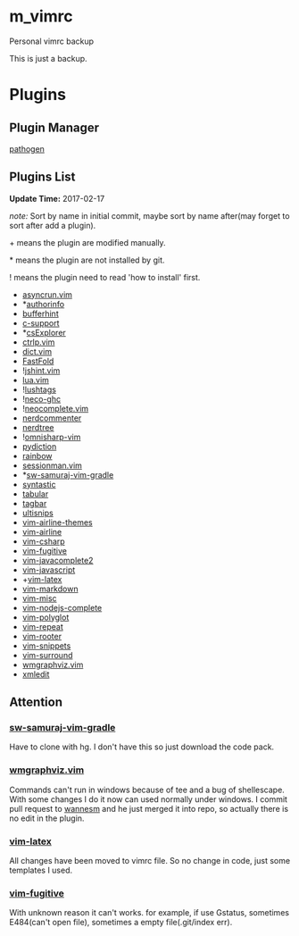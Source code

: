 # m_vimrc #

Personal vimrc backup

This is just a backup.

# Plugins #

## Plugin Manager ##

[pathogen](https://github.com/tpope/vim-pathogen)

## Plugins List ##

**Update Time:** 2017-02-17

*note:* Sort by name in initial commit,
maybe sort by name after(may forget to sort after add a plugin).

\+ means the plugin are modified manually.

\* means the plugin are not installed by git.

\! means the plugin need to read 'how to install' first.

* [asyncrun.vim](https://github.com/skywind3000/asyncrun.vim.git)
* \*[authorinfo](https://github.com/dantezhu/authorinfo.git)
* [bufferhint](https://github.com/bsdelf/bufferhint.git)
* [c-support](https://github.com/WolfgangMehner/c-support.git)
* \*[csExplorer](https://github.com/scwbin/csExplorer)
* [ctrlp.vim](https://github.com/ctrlpvim/ctrlp.vim)
* [dict.vim](https://github.com/iamcco/dict.vim.git)
* [FastFold](https://github.com/Konfekt/FastFold.git)
* \![jshint.vim](https://github.com/walm/jshint.vim.git)
* [lua.vim](https://github.com/vim-scripts/lua.vim.git)
* \![lushtags](https://github.com/bitc/lushtags.git)
* \![neco-ghc](https://github.com/eagletmt/neco-ghc)
* \![neocomplete.vim](https://github.com/Shougo/neocomplete.vim.git)
* [nerdcommenter](https://github.com/scrooloose/nerdcommenter.git)
* [nerdtree](https://github.com/scrooloose/nerdtree.git)
* \![omnisharp-vim](https://github.com/OmniSharp/omnisharp-vim.git)
* [pydiction](https://github.com/rkulla/pydiction.git)
* [rainbow](https://github.com/luochen1990/rainbow.git)
* [sessionman.vim](https://github.com/vim-scripts/sessionman.vim.git)
* \*[sw-samuraj-vim-gradle](https://bitbucket.org/sw-samuraj/vim-gradle)
* [syntastic](https://github.com/vim-syntastic/syntastic.git)
* [tabular](https://github.com/godlygeek/tabular.git)
* [tagbar](https://github.com/majutsushi/tagbar.git)
* [ultisnips](https://github.com/SirVer/ultisnips)
* [vim-airline-themes](https://github.com/vim-airline/vim-airline-themes.git)
* [vim-airline](https://github.com/vim-airline/vim-airline.git)
* [vim-csharp](https://github.com/OrangeT/vim-csharp.git)
* [vim-fugitive](https://github.com/tpope/vim-fugitive.git)
* [vim-javacomplete2](https://github.com/artur-shaik/vim-javacomplete2.git)
* [vim-javascript](https://github.com/pangloss/vim-javascript.git)
* \+[vim-latex](https://github.com/vim-latex/vim-latex.git)
* [vim-markdown](https://github.com/plasticboy/vim-markdown.git)
* [vim-misc](https://github.com/xolox/vim-misc.git)
* [vim-nodejs-complete](https://github.com/myhere/vim-nodejs-complete.git)
* [vim-polyglot](https://github.com/sheerun/vim-polyglot.git)
* [vim-repeat](https://github.com/tpope/vim-repeat.git)
* [vim-rooter](https://github.com/airblade/vim-rooter.git)
* [vim-snippets](https://github.com/honza/vim-snippets.git)
* [vim-surround](https://github.com/tpope/vim-surround.git)
* [wmgraphviz.vim](https://github.com/wannesm/wmgraphviz.vim)
* [xmledit](https://github.com/sukima/xmledit.git)

## Attention ##

### [sw-samuraj-vim-gradle](https://bitbucket.org/sw-samuraj/vim-gradle) ###

Have to clone with hg.
I don't have this so just download the code pack.

### [wmgraphviz.vim](https://github.com/wannesm/wmgraphviz.vim) ###

Commands can't run in windows because of tee and a bug of shellescape.
With some changes I do it now can used normally under windows.
I commit pull request to [wannesm](https://github.com/wannesm) and he just merged it into repo,
so actually there is no edit in the plugin.

### [vim-latex](https://github.com/vim-latex/vim-latex.git) ###

All changes have been moved to vimrc file.
So no change in code,
just some templates I used.

### [vim-fugitive](https://github.com/tpope/vim-fugitive.git) ###

With unknown reason it can't works.
for example,
if use Gstatus,
sometimes E484(can't open file),
sometimes a empty file(.git/index err).
